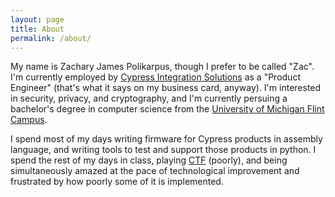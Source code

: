 ```yaml
---
layout: page
title: About
permalink: /about/
---
```


My name is Zachary James Polikarpus, though I prefer to be called "Zac". I'm
currently employed by [Cypress Integration Solutions][1] as a "Product
Engineer" (that's what it says on my business card, anyway). I'm interested in
security, privacy, and cryptography, and I'm currently persuing a bachelor's
degree in computer science from the [University of Michigan Flint Campus][2].

I spend most of my days writing firmware for Cypress products in assembly
language, and writing tools to test and support those products in python. I
spend the rest of my days in class, playing [CTF][4] (poorly), and being
simultaneously amazed at the pace of technological improvement and frustrated
by how poorly some of it is implemented.

[1]: https://cypressintegration.com
[2]: https://umflint.edu
[3]: /assets/resume.pdf
[4]: https://ctftime.org
